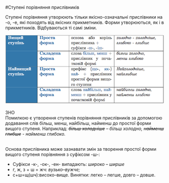 #Ступенi порiвняння прислiвникiв

Ступенi порiвняння утворюють тiльки якiсно-означальнi прислiвники на <span class="p1">-о, -е</span>, якi походять вiд якiсних прикметникiв. Форми утворюються, як i в прикметникiв. Вiдбуваються тi самi змiни.

<div class="center">
<img src="../pics/9/2.png" width="700px" class="center"/>
</div>
<br>


<div class="add-wrap">
<span class="add">ЗНО</span>
<div class="add-text">
Помилкою є утворення ступенiв порiвняння прислiвникiв за допомогою додавання слiв <span class="p1">бiльш, менш, найбiльш, найменш</span> до простої форми вищого ступеня.
Наприклад: <i><s>бiльш холоднiше</s> – бiльш холодно, <s>найменш глибше</s> - найменш глибоко.</i>
</div>
<br>

Основа прислiвника може зазнавати змiн за творення простої форми вищого ступеня порiвняння з суфiксом <span class="p1">-ш-</span>:
<ul>
<li>Суфiкси <span class="p1">-к-, -ок-, -ен-</span> випадають: <i>широко – ширше</i></li>
<li> <span class="p1">г</span>, <span class="p1">ж</span>, <span class="p1">з</span> + <span class="p1">ш</span> = <span class="p1">жч</span>: <i>вузько–вужче;</i></li>
<li> с+ш=щ(шч):високо–вище. Винятки: легко – легше, довго – довше.</li>
</ul>
